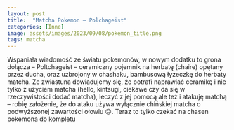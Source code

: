 ```yaml
---
layout: post
title:  "Matcha Pokemon – Polchageist"
categories: [Inne]
image: assets/images/2023/09/08/pokemon_title.png
tags: matcha
---
```


Wspaniała wiadomość ze światu pokemonów, w nowym dodatku to grona dołącza – Poltchageist – ceramiczny pojemnik na herbatę (chaire) opętany przez ducha, oraz uzbrojony w chashaku, bambusową łyżeczkę do herbaty matcha. Ze zwiastuna dowiadujemy się, że potrafi naprawiać ceramikę i nie tylko z użyciem matcha (hello, kintsugi, ciekawe czy da się w rzeczywistości dodać matcha), leczyć z jej pomocą ale też i atakuję matchą – robię założenie, że do ataku używa wyłącznie chińskiej matcha o podwyższonej zawartości ołowiu 🙃. Teraz to tylko czekać na chasen pokemona do kompletu